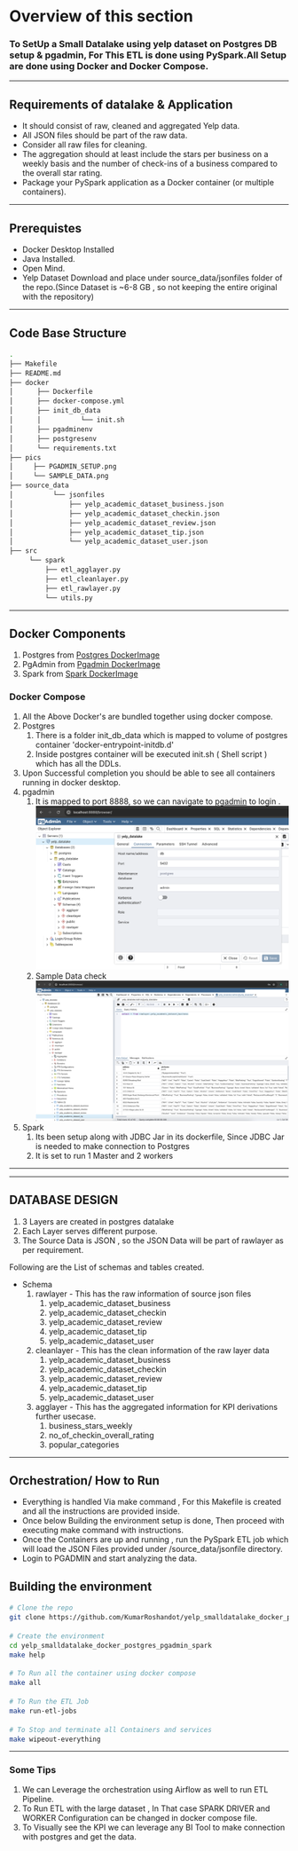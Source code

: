 # Overview of this section
### To SetUp a Small Datalake using yelp dataset on Postgres DB setup & pgadmin, For This ETL is done using PySpark.All Setup are done using Docker and Docker Compose.  

---
## Requirements of datalake & Application
- It should consist of raw, cleaned and aggregated Yelp data.
- All JSON files should be part of the raw data.
- Consider all raw files for cleaning.
- The aggregation should at least include the stars per business on a weekly basis and the number of check-ins of a business compared to the overall star rating.
- Package your PySpark application as a Docker container (or multiple containers).


---
## Prerequistes

- Docker Desktop Installed
- Java Installed.
- Open Mind.
- Yelp Dataset Download and place under source_data/jsonfiles folder of the repo.(Since Dataset is ~6-8 GB , so not keeping the entire original with the repository)
---	    
             		

## Code Base Structure 
```bash
.
├── Makefile
├── README.md
├── docker
│      ├── Dockerfile
│      ├── docker-compose.yml
│      ├── init_db_data
│      │          └── init.sh
│      ├── pgadminenv
│      ├── postgresenv
│      └── requirements.txt
├── pics
│     ├── PGADMIN_SETUP.png
│     └── SAMPLE_DATA.png
├── source_data
│          └── jsonfiles
│              ├── yelp_academic_dataset_business.json
│              ├── yelp_academic_dataset_checkin.json
│              ├── yelp_academic_dataset_review.json
│              ├── yelp_academic_dataset_tip.json
│              └── yelp_academic_dataset_user.json
├── src
     └── spark
         ├── etl_agglayer.py
         ├── etl_cleanlayer.py
         ├── etl_rawlayer.py
         └── utils.py
```

---

## Docker Components
1. Postgres from [Postgres DockerImage](https://hub.docker.com/_/postgres)
2. PgAdmin from [Pgadmin DockerImage](https://hub.docker.com/r/dpage/pgadmin4)
3. Spark from [Spark DockerImage](https://hub.docker.com/r/bitnami/spark)

### Docker Compose
1. All the Above Docker's are bundled together using docker compose.
2. Postgres
   1. There is a folder init_db_data which is mapped to volume of postgres container 'docker-entrypoint-initdb.d'
   2. Inside postgres container will be executed init.sh ( Shell script ) which has all the DDLs.
3. Upon Successful completion you should be able to see all containers running in docker desktop.
4. pgadmin
   1. It is mapped to port 8888, so we can navigate to [pgadmin](http://localhost:8888/) to login .
   ![pgadmin.png](pics/PGADMIN_SETUP.png)
   2. Sample Data check 
   ![pgadmin_sample.png](pics/SAMPLE_DATA.png)
5. Spark
   1. Its been setup along with JDBC Jar in its dockerfile, Since JDBC Jar is needed to make connection to Postgres
   2. It is set to run 1 Master and 2 workers 
---

---
##  DATABASE DESIGN
1. 3 Layers are created in postgres datalake
2. Each Layer serves different purpose.
3. The Source Data is JSON , so the JSON Data will be part of rawlayer as per requirement.

Following are the List of schemas and tables created.
- Schema
   1. rawlayer - This has the raw information of source json files
      1. yelp_academic_dataset_business
      2. yelp_academic_dataset_checkin
      3. yelp_academic_dataset_review 
      4. yelp_academic_dataset_tip 
      5. yelp_academic_dataset_user
   2. cleanlayer - This has the clean information of the raw layer data
      1. yelp_academic_dataset_business 
      2. yelp_academic_dataset_checkin 
      3. yelp_academic_dataset_review 
      4. yelp_academic_dataset_tip
      5. yelp_academic_dataset_user
   3. agglayer - This has the aggregated information for KPI derivations further usecase.
      1. business_stars_weekly
      2. no_of_checkin_overall_rating
      3. popular_categories

---
## Orchestration/ How to Run
- Everything is handled Via make command , For this Makefile is created and all the instructions are provided inside.
- Once below Building the environment setup is done, Then proceed with executing make command with instructions.
- Once the Containers are up and running , run the PySpark ETL job which will load the JSON Files provided under /source_data/jsonfile directory.
- Login to PGADMIN and start analyzing the data. 


## Building the environment

```bash
# Clone the repo
git clone https://github.com/KumarRoshandot/yelp_smalldatalake_docker_postgres_pgadmin_spark.git

# Create the environment
cd yelp_smalldatalake_docker_postgres_pgadmin_spark
make help

# To Run all the container using docker compose
make all

# To Run the ETL Job 
make run-etl-jobs

# To Stop and terminate all Containers and services 
make wipeout-everything 
```


---
### Some Tips
1. We can Leverage the orchestration using Airflow as well to run ETL Pipeline.
2. To Run ETL with the large dataset , In That case SPARK DRIVER and WORKER Configuration can be changed in docker compose file.
3. To Visually see the KPI we can leverage any BI Tool to make connection with postgres and get the data.
